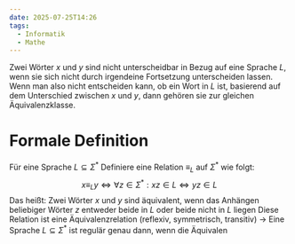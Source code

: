 ```yaml
---
date: 2025-07-25T14:26
tags:
  - Informatik
  - Mathe
---
```

Zwei Wörter $x$ und $y$ sind nicht unterscheidbar in Bezug auf eine Sprache $L$, wenn sie sich nicht durch irgendeine Fortsetzung unterscheiden lassen. Wenn man also nicht entscheiden kann, ob ein Wort in $L$ ist, basierend auf dem Unterschied zwischen $x$ und $y$, dann gehören sie zur gleichen Äquivalenzklasse.

# Formale Definition
Für eine Sprache $L \subseteq \Sigma^*$
Definiere eine Relation $\equiv_{L}$ auf $\Sigma^*$ wie folgt:
$$x \equiv_{L} y \iff \forall z \in \Sigma^* : xz \in L \iff yz \in L$$
Das heißt: Zwei Wörter $x$ und $y$ sind äquivalent, wenn das Anhängen beliebiger Wörter $z$ entweder beide in $L$ oder beide nicht in $L$ liegen
Diese Relation ist eine Äquivalenzrelation (reflexiv, symmetrisch, transitiv)
→ Eine Sprache $L \subseteq \Sigma^*$ ist regulär genau dann, wenn die Äquivalen